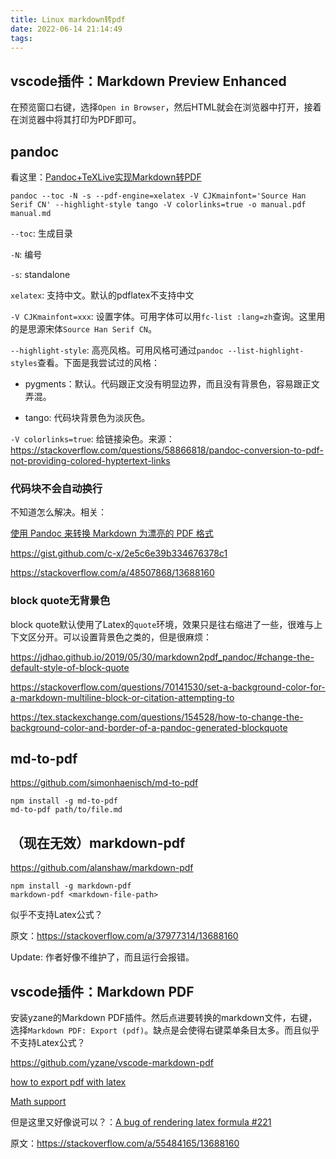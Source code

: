 ```yaml
---
title: Linux markdown转pdf
date: 2022-06-14 21:14:49
tags:
---
```


## vscode插件：Markdown Preview Enhanced

在预览窗口右键，选择`Open in Browser`，然后HTML就会在浏览器中打开，接着在浏览器中将其打印为PDF即可。

## pandoc

看这里：[Pandoc+TeXLive实现Markdown转PDF](https://www.jianshu.com/p/1d02fc5121c2)

```shell
pandoc --toc -N -s --pdf-engine=xelatex -V CJKmainfont='Source Han Serif CN' --highlight-style tango -V colorlinks=true -o manual.pdf manual.md
```

`--toc`: 生成目录

`-N`: 编号

`-s`: standalone

`xelatex`: 支持中文。默认的pdflatex不支持中文

`-V CJKmainfont=xxx`: 设置字体。可用字体可以用`fc-list :lang=zh`查询。这里用的是思源宋体`Source Han Serif CN`。

`--highlight-style`: 高亮风格。可用风格可通过`pandoc --list-highlight-styles`查看。下面是我尝试过的风格：

- pygments：默认。代码跟正文没有明显边界，而且没有背景色，容易跟正文弄混。

- tango: 代码块背景色为淡灰色。

`-V colorlinks=true`: 给链接染色。来源：<https://stackoverflow.com/questions/58866818/pandoc-conversion-to-pdf-not-providing-colored-hyptertext-links>

### 代码块不会自动换行

不知道怎么解决。相关：

[使用 Pandoc 来转换 Markdown 为漂亮的 PDF 格式](https://blog.csdn.net/u013019701/article/details/119512493)

<https://gist.github.com/c-x/2e5c6e39b334676378c1>

<https://stackoverflow.com/a/48507868/13688160>

### block quote无背景色

block quote默认使用了Latex的`quote`环境，效果只是往右缩进了一些，很难与上下文区分开。可以设置背景色之类的，但是很麻烦：

<https://jdhao.github.io/2019/05/30/markdown2pdf_pandoc/#change-the-default-style-of-block-quote>

<https://stackoverflow.com/questions/70141530/set-a-background-color-for-a-markdown-multiline-block-or-citation-attempting-to>

<https://tex.stackexchange.com/questions/154528/how-to-change-the-background-color-and-border-of-a-pandoc-generated-blockquote>

## md-to-pdf

<https://github.com/simonhaenisch/md-to-pdf>

```shell
npm install -g md-to-pdf
md-to-pdf path/to/file.md
```

## （现在无效）markdown-pdf

<https://github.com/alanshaw/markdown-pdf>

```shell
npm install -g markdown-pdf
markdown-pdf <markdown-file-path>
```

似乎不支持Latex公式？

原文：<https://stackoverflow.com/a/37977314/13688160>

Update: 作者好像不维护了，而且运行会报错。

## vscode插件：Markdown PDF

安装yzane的Markdown PDF插件。然后点进要转换的markdown文件，右键，选择`Markdown PDF: Export (pdf)`。缺点是会使得右键菜单条目太多。而且似乎不支持Latex公式？

<https://github.com/yzane/vscode-markdown-pdf>

[how to export pdf with latex](https://github.com/yzane/vscode-markdown-pdf/issues/21)

[Math support](https://github.com/yzane/vscode-markdown-pdf/issues/276)

但是这里又好像说可以？：[A bug of rendering latex formula #221](https://github.com/yzane/vscode-markdown-pdf/issues/221)

原文：<https://stackoverflow.com/a/55484165/13688160>
